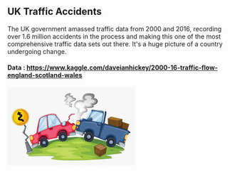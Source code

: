 ## UK Traffic Accidents

The UK government amassed traffic data from 2000 and 2016, recording over 1.6 million accidents in the process and making this one of the most comprehensive traffic data sets out there. It's a huge picture of a country undergoing change.


#### Data : https://www.kaggle.com/daveianhickey/2000-16-traffic-flow-england-scotland-wales

![](/image/accident.jpg)
